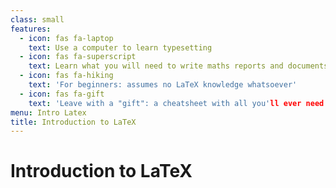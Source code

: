 ```yaml
---
class: small
features:
  - icon: fas fa-laptop
    text: Use a computer to learn typesetting
  - icon: fas fa-superscript
    text: Learn what you will need to write maths reports and documents
  - icon: fas fa-hiking
    text: 'For beginners: assumes no LaTeX knowledge whatsoever'
  - icon: fas fa-gift
    text: 'Leave with a "gift": a cheatsheet with all you'll ever need'
menu: Intro Latex
title: Introduction to LaTeX
---
```


# Introduction to LaTeX
